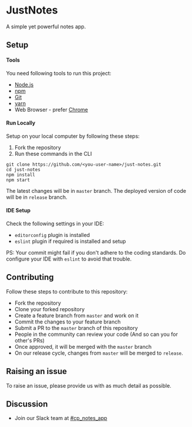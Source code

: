 # JustNotes
A simple yet powerful notes app.


## Setup

#### Tools
You need following tools to run this project:
- [Node.js](https://nodejs.org/en/)
- [npm](https://www.npmjs.com/get-npm)
- [Git](https://git-scm.com/)
- [yarn](https://yarnpkg.com/en/docs/install)
- Web Browser - prefer [Chrome](https://www.google.com/chrome/)

#### Run Locally
Setup on your local computer by following these steps:
1. Fork the repository
2. Run these commands in the CLI
```
git clone https://github.com/<you-user-name>/just-notes.git
cd just-notes
npm install
npm start
```

The latest changes will be in `master` branch. The deployed version of code will be in `release` branch.

#### IDE Setup
Check the following settings in your IDE:
- `editorconfig` plugin is installed
- `eslint` plugin if required is installed and setup

PS: Your commit might fail if you don't adhere to the coding standards. Do configure your IDE with `eslint` to avoid that trouble.

## Contributing
Follow these steps to contribute to this repository:
- Fork the repository
- Clone your forked repository
- Create a feature branch from `master` and work on it
- Commit the changes to your feature branch
- Submit a PR to the `master` branch of this repository
- People in the community can review your code (And so can you for other's PRs)
- Once approved, it will be merged with the `master` branch
- On our release cycle, changes from `master` will be merged to `release`.

## Raising an issue
To raise an issue, please provide us with as much detail as possible.

## Discussion
 - Join our Slack team at [#cp_notes_app](https://mobilewebindiascholar.slack.com/messages/CA6V6GDGQ)
